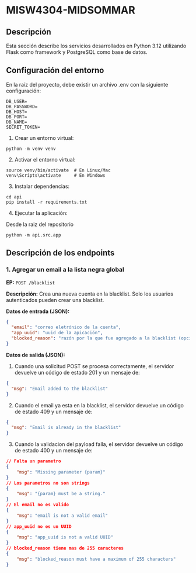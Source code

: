 # MISW4304-MIDSOMMAR

## Descripción

Esta sección describe los servicios desarrollados en Python 3.12 utilizando Flask como framework y PostgreSQL como base de datos.

## Configuración del entorno

En la raíz del proyecto, debe existir un archivo .env con la siguiente configuración:

```
DB_USER=
DB_PASSWORD=
DB_HOST=
DB_PORT=
DB_NAME=
SECRET_TOKEN=
```

1. Crear un entorno virtual:

```
python -m venv venv
```

2. Activar el entorno virtual:

```
source venv/bin/activate  # En Linux/Mac
venv\Scripts\activate     # En Windows
```

3. Instalar dependencias:

```
cd api
pip install -r requirements.txt
```

4. Ejecutar la aplicación:

Desde la raiz del repositorio

```
python -m api.src.app
```

## Descripción de los endpoints

### 1. Agregar un email a la lista negra global

**EP:** `POST /blacklist`

**Descripción:** Crea una nueva cuenta en la blacklist. Solo los usuarios autenticados pueden crear una blacklist.

**Datos de entrada (JSON):**

```json
{
  "email": "correo eletrónico de la cuenta",
  "app_uuid": "uuid de la apicación",
  "blocked_reason": "razón por la que fue agregado a la blacklist (opcional)"
}
```

**Datos de salida (JSON):**

1. Cuando una solicitud POST se procesa correctamente, el servidor devuelve un código de estado 201 y un mensaje de:

```json
{
  "msg": "Email added to the blacklist"
}
```

2. Cuando el email ya esta en la blacklist, el servidor devuelve un código de estado 409 y un mensaje de:

```json
{
  "msg": "Email is already in the blacklist"
}
```

3. Cuando la validacion del payload falla, el servidor devuelve un código de estado 400 y un mensaje de:

```json
// Falta un parametro
{
    "msg": "Missing parameter {param}"
}
// Los parametros no son strings
{
    "msg": "{param} must be a string."
}
// El email no es valido
{
    "msg": "email is not a valid email"
}
// app_uuid no es un UUID
{
    "msg": "app_uuid is not a valid UUID"
}
// blocked_reason tiene mas de 255 caracteres
{
    "msg": "blocked_reason must have a maximum of 255 characters"
}
```
